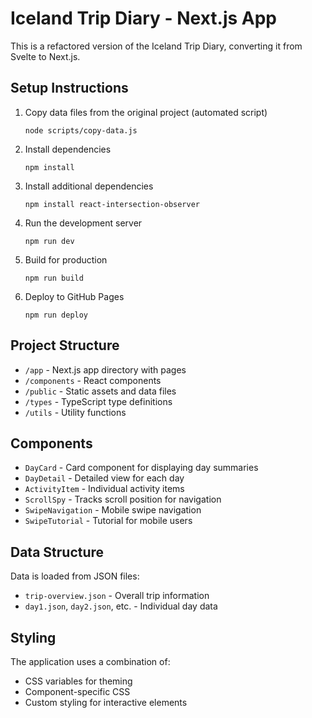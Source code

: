 # Iceland Trip Diary - Next.js App

This is a refactored version of the Iceland Trip Diary, converting it from Svelte to Next.js.

## Setup Instructions

1. Copy data files from the original project (automated script)
   ```
   node scripts/copy-data.js
   ```

2. Install dependencies
   ```
   npm install
   ```

3. Install additional dependencies
   ```
   npm install react-intersection-observer
   ```

4. Run the development server
   ```
   npm run dev
   ```

5. Build for production
   ```
   npm run build
   ```

6. Deploy to GitHub Pages
   ```
   npm run deploy
   ```

## Project Structure

- `/app` - Next.js app directory with pages
- `/components` - React components
- `/public` - Static assets and data files
- `/types` - TypeScript type definitions
- `/utils` - Utility functions

## Components

- `DayCard` - Card component for displaying day summaries
- `DayDetail` - Detailed view for each day
- `ActivityItem` - Individual activity items
- `ScrollSpy` - Tracks scroll position for navigation
- `SwipeNavigation` - Mobile swipe navigation
- `SwipeTutorial` - Tutorial for mobile users

## Data Structure

Data is loaded from JSON files:
- `trip-overview.json` - Overall trip information
- `day1.json`, `day2.json`, etc. - Individual day data

## Styling

The application uses a combination of:
- CSS variables for theming
- Component-specific CSS
- Custom styling for interactive elements
